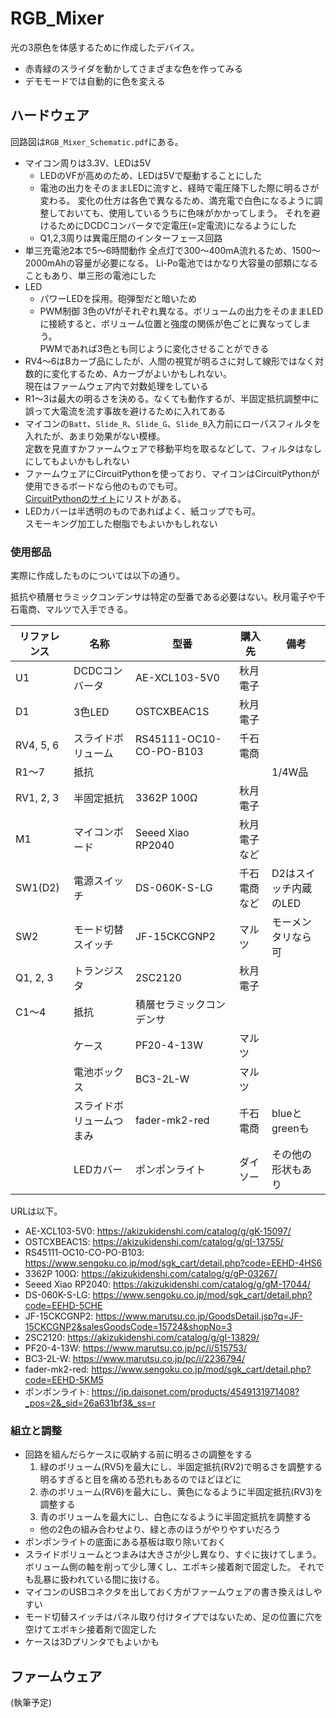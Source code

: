 # RGB_Mixer

光の3原色を体感するために作成したデバイス。

* 赤青緑のスライダを動かしてさまざまな色を作ってみる
* デモモードでは自動的に色を変える

## ハードウェア

回路図は`RGB_Mixer_Schematic.pdf`にある。

* マイコン周りは3.3V、LEDは5V
    * LEDのVFが高めのため、LEDは5Vで駆動することにした
    * 電池の出力をそのままLEDに流すと、経時で電圧降下した際に明るさが変わる。
    変化の仕方は各色で異なるため、満充電で白色になるように調整しておいても、使用しているうちに色味がかかってしまう。
    それを避けるためにDCDCコンバータで定電圧(=定電流)になるようにした
    * Q1,2,3周りは異電圧間のインターフェース回路
* 単三充電池2本で5〜6時間動作
    全点灯で300〜400mA流れるため、1500〜2000mAhの容量が必要になる。
    Li-Po電池ではかなり大容量の部類になることもあり、単三形の電池にした
* LED
    * パワーLEDを採用。砲弾型だと暗いため
    * PWM制御
    3色のVfがそれぞれ異なる。ボリュームの出力をそのままLEDに接続すると、ボリューム位置と強度の関係が色ごとに異なってしまう。  
    PWMであれば3色とも同じように変化させることができる
* RV4〜6はBカーブ品にしたが、人間の視覚が明るさに対して線形ではなく対数的に変化するため、Aカーブがよいかもしれない。  
現在はファームウェア内で対数処理をしている
* R1〜3は最大の明るさを決める。なくても動作するが、半固定抵抗調整中に誤って大電流を流す事故を避けるために入れてある
* マイコンの`Batt`、`Slide_R`、`Slide_G`、`Slide_B`入力前にローパスフィルタを入れたが、あまり効果がない模様。  
定数を見直すかファームウェアで移動平均を取るなどして、フィルタはなしにしてもよいかもしれない
* ファームウェアにCircuitPythonを使っており、マイコンはCircuitPythonが使用できるボードなら他のものでも可。  
[CircuitPythonのサイト](https://circuitpython.org/downloads)にリストがある。
* LEDカバーは半透明のものであればよく、紙コップでも可。  
スモーキング加工した樹脂でもよいかもしれない

### 使用部品

実際に作成したものについては以下の通り。

抵抗や積層セラミックコンデンサは特定の型番である必要はない。秋月電子や千石電商、マルツで入手できる。

| リファレンス | 名称 | 型番 | 購入先 | 備考 |
|---|---|---|---|---|
| U1 | DCDCコンバータ | AE-XCL103-5V0 | 秋月電子 | |
| D1 | 3色LED | OSTCXBEAC1S | 秋月電子 | |
| RV4, 5, 6 | スライドボリューム | RS45111-OC10-CO-PO-B103 | 千石電商 | |
| R1〜7 | 抵抗 | | | 1/4W品 |
| RV1, 2, 3 | 半固定抵抗 | 3362P 100Ω | 秋月電子 | |
| M1 | マイコンボード | Seeed Xiao RP2040 | 秋月電子など | |
| SW1(D2) | 電源スイッチ | DS-060K-S-LG | 千石電商など | D2はスイッチ内蔵のLED |
| SW2 | モード切替スイッチ | JF-15CKCGNP2 | マルツ | モーメンタリなら可 |
| Q1, 2, 3 | トランジスタ | 2SC2120 | 秋月電子 | |
| C1〜4 | 抵抗 | 積層セラミックコンデンサ | | |
| | ケース | PF20-4-13W | マルツ | |
| | 電池ボックス | BC3-2L-W | マルツ | |
| | スライドボリュームつまみ | fader-mk2-red | 千石電商 | blueとgreenも |
| | LEDカバー | ポンポンライト | ダイソー | その他の形状もあり |

URLは以下。

* AE-XCL103-5V0: https://akizukidenshi.com/catalog/g/gK-15097/
* OSTCXBEAC1S: https://akizukidenshi.com/catalog/g/gI-13755/
* RS45111-OC10-CO-PO-B103: https://www.sengoku.co.jp/mod/sgk_cart/detail.php?code=EEHD-4HS6
* 3362P 100Ω: https://akizukidenshi.com/catalog/g/gP-03267/
* Seeed Xiao RP2040: https://akizukidenshi.com/catalog/g/gM-17044/
* DS-060K-S-LG:  https://www.sengoku.co.jp/mod/sgk_cart/detail.php?code=EEHD-5CHE
* JF-15CKCGNP2: https://www.marutsu.co.jp/GoodsDetail.jsp?q=JF-15CKCGNP2&salesGoodsCode=15724&shopNo=3
* 2SC2120: https://akizukidenshi.com/catalog/g/gI-13829/
* PF20-4-13W:  https://www.marutsu.co.jp/pc/i/515753/
* BC3-2L-W: https://www.marutsu.co.jp/pc/i/2236794/
* fader-mk2-red: https://www.sengoku.co.jp/mod/sgk_cart/detail.php?code=EEHD-5KM5
* ポンポンライト: https://jp.daisonet.com/products/4549131971408?_pos=2&_sid=26a631bf3&_ss=r

### 組立と調整

* 回路を組んだらケースに収納する前に明るさの調整をする
    1. 緑のボリューム(RV5)を最大にし、半固定抵抗(RV2)で明るさを調整する
    明るすぎると目を痛める恐れもあるのでほどほどに
    1. 赤のボリューム(RV6)を最大にし、黄色になるように半固定抵抗(RV3)を調整する
    1. 青のボリュームを最大にし、白色になるように半固定抵抗を調整する
    * 他の2色の組み合わせより、緑と赤のほうがやりやすいだろう
* ポンポンライトの底面にある基板は取り除いておく
* スライドボリュームとつまみは大きさが少し異なり、すぐに抜けてしまう。
ボリューム側の軸を削って少し薄くし、エポキシ接着剤で固定した。
それでも乱暴に扱われている間に抜ける。
* マイコンのUSBコネクタを出しておく方がファームウェアの書き換えはしやすい
* モード切替スイッチはパネル取り付けタイプではないため、足の位置に穴を空けてエポキシ接着剤で固定した
* ケースは3Dプリンタでもよいかも

## ファームウェア

(執筆予定)
